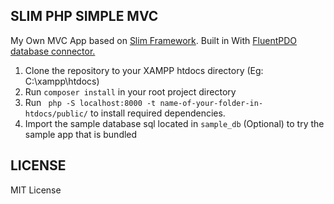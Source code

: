 ## SLIM PHP SIMPLE MVC

My Own MVC App based on [Slim Framework](https://www.slimframework.com/). Built in With [FluentPDO database connector.](https://github.com/envms/fluentpdo) 

1. Clone the repository to your XAMPP  htdocs directory (Eg: C:\xampp\htdocs\)
2. Run `composer install` in your  root project directory
3. Run ` php -S localhost:8000 -t name-of-your-folder-in-htdocs/public/` to install required dependencies.
4. Import the sample database sql located in `sample_db` (Optional) to try the sample app that is bundled

## LICENSE

MIT License


